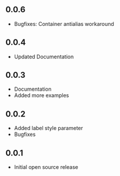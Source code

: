 ## 0.0.6
* Bugfixes: Container antialias workaround

## 0.0.4
* Updated Documentation

## 0.0.3
* Documentation
* Added more examples

## 0.0.2
* Added label style parameter
* Bugfixes

## 0.0.1
* Initial open source release
